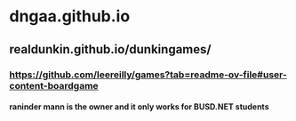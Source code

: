 # dngaa.github.io
## realdunkin.github.io/dunkingames/
### https://github.com/leereilly/games?tab=readme-ov-file#user-content-boardgame
#### raninder mann is the owner and it only works for BUSD.NET  students
